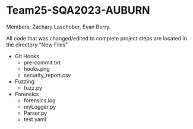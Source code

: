 # Team25-SQA2023-AUBURN
Members: Zachary Laschober, Evan Berry.

All code that was changed/edited to complete project steps are located in the directory "New Files"
  - Git Hooks
      - pre-commit.txt
      - hooks.png
      - security_report.csv
  - Fuzzing
      - fuzz.py
  - Forensics
      - forensics.log
      - myLogger.py
      - Parser.py
      - test.yaml
